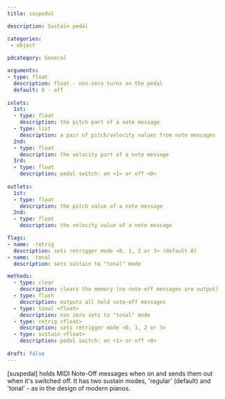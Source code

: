 ```yaml
---
title: suspedal

description: Sustain pedal

categories:
 - object
 
pdcategory: General

arguments:
- type: float
  description: float - non-zero turns on the pedal 
  default: 0 - off
	
inlets:
  1st:
  - type: float
    description: the pitch part of a note message
  - type: list 
    description: a pair of pitch/velocity values from note messages
  2nd:
  - type: float
    description: the velocity part of a note message
  3rd:
  - type: float
    description: pedal switch: on <1> or off <0>
    
outlets:
  1st:
  - type: float
    description: the pitch value of a note message
  2nd:
  - type: float
    description: the velocity value of a note message

flags:
- name: -retrig
  description: sets retrigger mode <0, 1, 2 or 3> (default 0)
- name: -tonal
  description: sets sustain to "tonal" mode

methods: 
  - type: clear 
    description: clears the memory (no note-off messages are output)
  - type: flush 
    description: outputs all held note-off messages
  - type: tonal <float> 
    description: non zero sets to "tonal" mode
  - type: retrig <float> 
    description: sets retrigger mode <0, 1, 2 or 3>
  - type: sustain <float> 
    description: pedal switch: on <1> or off <0>
    
draft: false
---
```


[suspedal] holds MIDI Note-Off messages when on and sends them out when it's switched off. It has two sustain modes, 'regular' (default) and 'tonal' - as in the design of modern pianos.
